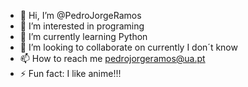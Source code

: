 - 👋 Hi, I’m @PedroJorgeRamos
- 👀 I’m interested in programing
- 🌱 I’m currently learning Python
- 💞️ I’m looking to collaborate on currently I don´t know
- 📫 How to reach me pedrojorgeramos@ua.pt
- ⚡ Fun fact: I like anime!!!

<!---
PedroJorgeRamos/PedroJorgeRamos is a ✨ special ✨ repository because its `README.md` (this file) appears on your GitHub profile.
You can click the Preview link to take a look at your changes.
--->
